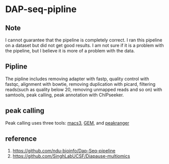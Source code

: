 # DAP-seq-pipline

## Note
I cannot guarantee that the pipeline is completely correct. I ran this pipeline on a dataset but did not get good results. I am not sure if it is a problem with the pipeline, but I believe it is more of a problem with the data.

## Pipline
The pipline includes removing adapter with fastp, quality control with fastqc, alignment with bowtie, removing duplication with picard, filtering reads(such as quality below 20, removing unmapped reads and so on) with samtools, peak calling, peak annotation with ChIPseeker.

## peak calling
Peak calling uses three tools: [macs3](https://github.com/macs3-project/MACS), [GEM](https://github.com/ZJU-Robotics-Lab/GEM), and [peakranger](https://github.com/drestion/peakranger)

## reference
1. https://github.com/ndu-bioinfo/Dap-Seq-pipeline
2. https://github.com/SinghLabUCSF/Diapause-multiomics